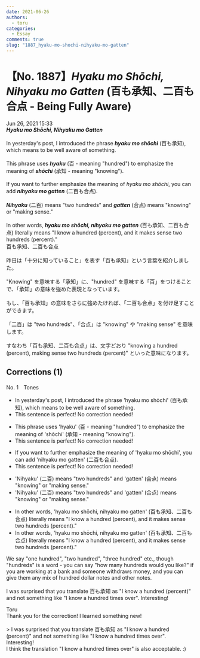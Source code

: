 ```yaml
---
date: 2021-06-26
authors:
  - toru
categories:
  - Essay
comments: true
slug: "1887_hyaku-mo-shochi-nihyaku-mo-gatten"
---
```


# 【No. 1887】<strong><em>Hyaku mo Shōchi, Nihyaku mo Gatten</strong></em> (百も承知、二百も合点 - Being Fully Aware)
<div class="date">Jun 26, 2021 15:33</div>
<div id="post"><div id="body_show_ori">
<strong><em>Hyaku mo Shōchi, Nihyaku mo Gatten</strong></em><br/><br/>In yesterday's post, I introduced the phrase <strong><em>hyaku mo shōchi</em></strong> (百も承知), which means to be well aware of something.<br/><br/>This phrase uses <strong><em>hyaku</em></strong> (百 - meaning "hundred") to emphasize the meaning of <strong><em>shōchi</em></strong> (承知 - meaning "knowing").<br/><br/>If you want to further emphasize the meaning of <em>hyaku mo shōchi</em>, you can add <strong><em>nihyaku mo gatten</em></strong> (二百も合点).<br/><br/><strong><em>Nihyaku</em></strong> (二百) means "two hundreds" and <strong><em>gatten</em></strong> (合点) means "knowing" or "making sense."<br/><br/>In other words, <strong><em>hyaku mo shōchi, nihyaku mo gatten</em></strong> (百も承知、二百も合点) literally means "I know a hundred (percent), and it makes sense two hundreds (percent)."
</div></div>

<!-- more -->

<div id="post_ja"><div id="body_show_mo">
百も承知、二百も合点<br/><br/>昨日は「十分に知っていること」を表す「百も承知」という言葉を紹介しました。<br/><br/>"Knowing" を意味する「承知」に、"hundred" を意味する「百」をつけることで、「承知」の意味を強めた表現となっています。<br/><br/>もし、「百も承知」の意味をさらに強めたければ、「二百も合点」を付け足すことができます。<br/><br/>「二百」は "two hundreds"、「合点」は "knowing" や "making sense" を意味します。<br/><br/>すなわち「百も承知、二百も合点」は、文字どおり "knowing a hundred (percent), making sense two hundreds (percent)" といった意味になります。
</div></div>

## Corrections (1)
<div id="block"><div class="first_name"> No. 1　<span class="just_name">Tones</span></div><div id="block2">
<ul class="correction_field">
<li class="incorrect">In yesterday's post, I introduced the phrase 'hyaku mo shōchi' (百も承知), which means to be well aware of something.</li>
<li class="corrected perfect">This sentence is perfect! No correction needed!</li>
</ul>
<ul class="correction_field">
<li class="incorrect">This phrase uses 'hyaku' (百 - meaning "hundred") to emphasize the meaning of 'shōchi' (承知 - meaning "knowing").</li>
<li class="corrected perfect">This sentence is perfect! No correction needed!</li>
</ul>
<ul class="correction_field">
<li class="incorrect">If you want to further emphasize the meaning of 'hyaku mo shōchi', you can add 'nihyaku mo gatten' (二百も合点).</li>
<li class="corrected perfect">This sentence is perfect! No correction needed!</li>
</ul>
<ul class="correction_field">
<li class="incorrect">'Nihyaku' (二百) means "two hundreds" and 'gatten' (合点) means "knowing" or "making sense."</li>
<li class="corrected correct">
'Nihyaku' (二百) means "two hundred<span class="f_red"><span class="sline">s</span></span>" and 'gatten' (合点) means "knowing" or "making sense."
</li>
</ul>
<ul class="correction_field">
<li class="incorrect">In other words, 'hyaku mo shōchi, nihyaku mo gatten' (百も承知、二百も合点) literally means "I know a hundred (percent), and it makes sense two hundreds (percent)."</li>
<li class="corrected correct">
In other words, 'hyaku mo shōchi, nihyaku mo gatten' (百も承知、二百も合点) literally means "I know a hundred (percent), and it makes sense two hundred<span class="f_red"><span class="sline">s</span></span> (percent)."
</li>
</ul>
<p class="comment_small">
 We say "one hundred", "two hundred", "three hundred" etc., though "hundreds" is a word - you can say "how many hundreds would you like?" if you are working at a bank and someone withdraws money, and you can give them any mix of hundred dollar notes and other notes.
 <br/>
 <br/>
 I was surprised that you translate 百も承知 as "I know a hundred (percent)" and not something like "I know a hundred times over".  Interesting!
</p>

</div><div class="name"><span class="just_name">Toru</span><br>
Thank you for the correction! I learned something new!<br/><br/>&gt; I was surprised that you translate 百も承知 as "I know a hundred (percent)" and not something like "I know a hundred times over". Interesting!<br/>I think the translation "I know a hundred times over" is also acceptable. :)
</div>
</div>
